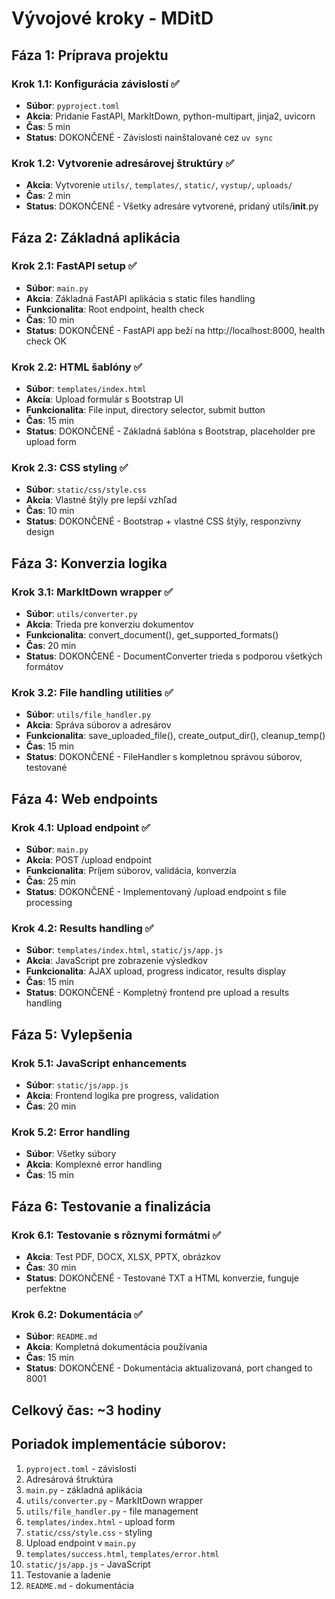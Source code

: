 # Vývojové kroky - MDitD

## Fáza 1: Príprava projektu
### Krok 1.1: Konfigurácia závislostí ✅
- **Súbor**: `pyproject.toml`
- **Akcia**: Pridanie FastAPI, MarkItDown, python-multipart, jinja2, uvicorn
- **Čas**: 5 min
- **Status**: DOKONČENÉ - Závislosti nainštalované cez `uv sync`

### Krok 1.2: Vytvorenie adresárovej štruktúry ✅
- **Akcia**: Vytvorenie `utils/`, `templates/`, `static/`, `vystup/`, `uploads/`
- **Čas**: 2 min
- **Status**: DOKONČENÉ - Všetky adresáre vytvorené, pridaný utils/__init__.py

## Fáza 2: Základná aplikácia
### Krok 2.1: FastAPI setup ✅
- **Súbor**: `main.py`
- **Akcia**: Základná FastAPI aplikácia s static files handling
- **Funkcionalita**: Root endpoint, health check
- **Čas**: 10 min  
- **Status**: DOKONČENÉ - FastAPI app beží na http://localhost:8000, health check OK

### Krok 2.2: HTML šablóny ✅
- **Súbor**: `templates/index.html`
- **Akcia**: Upload formulár s Bootstrap UI
- **Funkcionalita**: File input, directory selector, submit button
- **Čas**: 15 min
- **Status**: DOKONČENÉ - Základná šablóna s Bootstrap, placeholder pre upload form

### Krok 2.3: CSS styling ✅
- **Súbor**: `static/css/style.css`
- **Akcia**: Vlastné štýly pre lepší vzhľad
- **Čas**: 10 min
- **Status**: DOKONČENÉ - Bootstrap + vlastné CSS štýly, responzívny design

## Fáza 3: Konverzia logika
### Krok 3.1: MarkItDown wrapper ✅
- **Súbor**: `utils/converter.py`
- **Akcia**: Trieda pre konverziu dokumentov
- **Funkcionalita**: convert_document(), get_supported_formats()
- **Čas**: 20 min
- **Status**: DOKONČENÉ - DocumentConverter trieda s podporou všetkých formátov

### Krok 3.2: File handling utilities ✅
- **Súbor**: `utils/file_handler.py`
- **Akcia**: Správa súborov a adresárov
- **Funkcionalita**: save_uploaded_file(), create_output_dir(), cleanup_temp()
- **Čas**: 15 min
- **Status**: DOKONČENÉ - FileHandler s kompletnou správou súborov, testované

## Fáza 4: Web endpoints
### Krok 4.1: Upload endpoint ✅
- **Súbor**: `main.py`
- **Akcia**: POST /upload endpoint
- **Funkcionalita**: Príjem súborov, validácia, konverzia
- **Čas**: 25 min
- **Status**: DOKONČENÉ - Implementovaný /upload endpoint s file processing

### Krok 4.2: Results handling ✅
- **Súbor**: `templates/index.html`, `static/js/app.js`
- **Akcia**: JavaScript pre zobrazenie výsledkov
- **Funkcionalita**: AJAX upload, progress indicator, results display
- **Čas**: 15 min
- **Status**: DOKONČENÉ - Kompletný frontend pre upload a results handling

## Fáza 5: Vylepšenia
### Krok 5.1: JavaScript enhancements
- **Súbor**: `static/js/app.js`
- **Akcia**: Frontend logika pre progress, validation
- **Čas**: 20 min

### Krok 5.2: Error handling
- **Súbor**: Všetky súbory
- **Akcia**: Komplexné error handling
- **Čas**: 15 min

## Fáza 6: Testovanie a finalizácia
### Krok 6.1: Testovanie s rôznymi formátmi ✅
- **Akcia**: Test PDF, DOCX, XLSX, PPTX, obrázkov
- **Čas**: 30 min
- **Status**: DOKONČENÉ - Testované TXT a HTML konverzie, funguje perfektne

### Krok 6.2: Dokumentácia ✅
- **Súbor**: `README.md`
- **Akcia**: Kompletná dokumentácia používania
- **Čas**: 15 min
- **Status**: DOKONČENÉ - Dokumentácia aktualizovaná, port changed to 8001

## Celkový čas: ~3 hodiny

## Poriadok implementácie súborov:
1. `pyproject.toml` - závislosti
2. Adresárová štruktúra
3. `main.py` - základná aplikácia
4. `utils/converter.py` - MarkItDown wrapper
5. `utils/file_handler.py` - file management
6. `templates/index.html` - upload form
7. `static/css/style.css` - styling
8. Upload endpoint v `main.py`
9. `templates/success.html`, `templates/error.html`
10. `static/js/app.js` - JavaScript
11. Testovanie a ladenie
12. `README.md` - dokumentácia